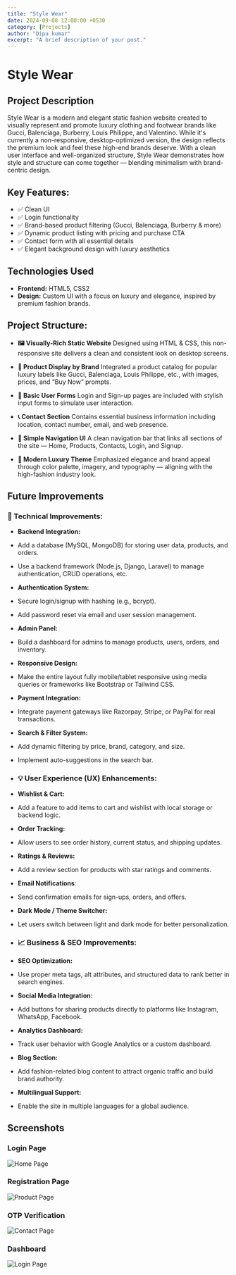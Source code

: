 ```yaml
---
title: "Style Wear"
date: 2024-09-08 12:00:00 +0530
category: [Projects]
author: "Dipu kumar"
excerpt: "A brief description of your post."
---
```

# Style Wear

## Project Description

Style Wear is a modern and elegant static fashion website created to visually represent and promote luxury clothing and footwear brands like Gucci, Balenciaga, Burberry, Louis Philippe, and Valentino. While it's currently a non-responsive, desktop-optimized version, the design reflects the premium look and feel these high-end brands deserve.
With a clean user interface and well-organized structure, Style Wear demonstrates how style and structure can come together — blending minimalism with brand-centric design.

## Key Features:
- ✅ Clean UI
- ✅ Login  functionality
- ✅ Brand-based product filtering (Gucci, Balenciaga, Burberry & more)
- ✅ Dynamic product listing with pricing and purchase CTA
- ✅ Contact form with all essential details
- ✅ Elegant background design with luxury aesthetics

## Technologies Used
- **Frontend:** HTML5, CSS2
- **Design:** Custom UI with a focus on luxury and elegance, inspired by premium fashion brands.

## Project Structure:
- **🖼️ Visually-Rich Static Website**
Designed using HTML & CSS, this non-responsive site delivers a clean and consistent look on desktop screens.

- **👗 Product Display by Brand**
Integrated a product catalog for popular luxury labels like Gucci, Balenciaga, Louis Philippe, etc., with images, prices, and “Buy Now” prompts.

- **🔐 Basic User Forms**
Login and Sign-up pages are included with stylish input forms to simulate user interaction.

- **📞 Contact Section**
Contains essential business information including location, contact number, email, and web presence.

- **🧭 Simple Navigation UI**
A clean navigation bar that links all sections of the site — Home, Products, Contacts, Login, and Signup.

- **💎 Modern Luxury Theme**
Emphasized elegance and brand appeal through color palette, imagery, and typography — aligning with the high-fashion industry look.

## Future Improvements

### 🔧 Technical Improvements:

- **Backend Integration:**
- Add a database (MySQL, MongoDB) for storing user data, products, and orders.
- Use a backend framework (Node.js, Django, Laravel) to manage authentication, CRUD operations, etc.

-  **Authentication System:**
- Secure login/signup with hashing (e.g., bcrypt).
- Add password reset via email and user session management.

- **Admin Panel:**
- Build a dashboard for admins to manage products, users, orders, and inventory.

- **Responsive Design:**
- Make the entire layout fully mobile/tablet responsive using media queries or frameworks like Bootstrap or Tailwind CSS.

- **Payment Integration:**
- Integrate payment gateways like Razorpay, Stripe, or PayPal for real transactions.

- **Search & Filter System:**
- Add dynamic filtering by price, brand, category, and size.
- Implement auto-suggestions in the search bar.

- ### 💡 User Experience (UX) Enhancements:

- **Wishlist & Cart:**
- Add a feature to add items to cart and wishlist with local storage or backend logic.

- **Order Tracking:**
- Allow users to see order history, current status, and shipping updates.

- **Ratings & Reviews:**
- Add a review section for products with star ratings and comments.

- **Email Notifications**:
- Send confirmation emails for sign-ups, orders, and offers.

- **Dark Mode / Theme Switcher:**
- Let users switch between light and dark mode for better personalization.

- ### 📈 Business & SEO Improvements:

- **SEO Optimization:**
- Use proper meta tags, alt attributes, and structured data to rank better in search engines.

- **Social Media Integration:**
- Add buttons for sharing products directly to platforms like Instagram, WhatsApp, Facebook.

- **Analytics Dashboard:**
- Track user behavior with Google Analytics or a custom dashboard.

- **Blog Section:**
- Add fashion-related blog content to attract organic traffic and build brand authority.

- **Multilingual Support:**
- Enable the site in multiple languages for a global audience.

## Screenshots

### Login Page
![Home Page](/assets/screenshots/style-wear-home.jpeg)

### Registration Page
![Product Page](/assets/screenshots/style-wear-product.jpeg)

### OTP Verification
![Contact Page](/assets/screenshots/style-wear-contact.jpeg)

### Dashboard
![Login Page](/assets/screenshots/style-wear-login.jpeg)


